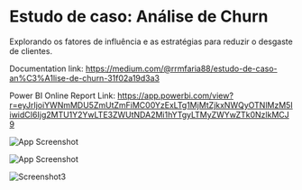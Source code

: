 # Estudo de caso: Análise de Churn

Explorando os fatores de influência e as estratégias para reduzir o desgaste de clientes.

Documentation link: https://medium.com/@rrmfaria88/estudo-de-caso-an%C3%A1lise-de-churn-31f02a19d3a3

Power BI Online Report Link: https://app.powerbi.com/view?r=eyJrIjoiYWNmMDU5ZmUtZmFiMC00YzExLTg1MjMtZjkxNWQyOTNlMzM5IiwidCI6Ijg2MTU1Y2YwLTE3ZWUtNDA2Mi1hYTgyLTMyZWYwZTk0NzlkMCJ9

![App Screenshot](https://github.com/user-attachments/assets/eb36e274-a67c-45fb-bed1-4d939b705f9a)

![App Screenshot](https://github.com/user-attachments/assets/5e05ab53-9f2d-46d3-9d30-746dab23bc13)

![Screenshot3](https://github.com/user-attachments/assets/a3ba1dbe-97df-4306-b85f-7d9e67853b03)
